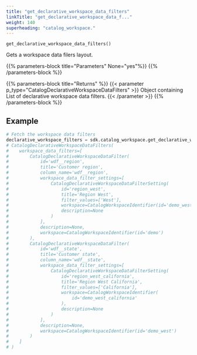 ```yaml
---
title: "get_declarative_workspace_data_filters"
linkTitle: "get_declarative_workspace_data_f..."
weight: 140
superheading: "catalog_workspace."
---
```


``get_declarative_workspace_data_filters()``

Gets a workspace data filers layout.

{{% parameters-block  title="Parameters" None="yes"%}}
{{% /parameters-block %}}

{{% parameters-block title="Returns" %}}
{{< parameter p_type="CatalogDeclarativeWorkspaceDataFilters" >}}
Object containing List of declarative workspace data filters.
{{< /parameter >}}
{{% /parameters-block %}}

## Example

```Python
# Fetch the workspace data filters
declarative_workspace_filters = sdk.catalog_workspace.get_declarative_workspace_data_filters()
# CatalogDeclarativeWorkspaceDataFilters(
#    workspace_data_filters=[
#        CatalogDeclarativeWorkspaceDataFilter(
#            id='wdf__region',
#            title='Customer region',
#            column_name='wdf__region',
#            workspace_data_filter_settings=[
#                CatalogDeclarativeWorkspaceDataFilterSetting(
#                    id='region_west',
#                    title='Region West',
#                    filter_values=['West'],
#                    workspace=CatalogWorkspaceIdentifier(id='demo_west'),
#                    description=None
#                )
#            ],
#            description=None,
#            workspace=CatalogWorkspaceIdentifier(id='demo')
#        ),
#        CatalogDeclarativeWorkspaceDataFilter(
#            id='wdf__state',
#            title='Customer state',
#            column_name='wdf__state',
#            workspace_data_filter_settings=[
#                CatalogDeclarativeWorkspaceDataFilterSetting(
#                    id='region_west_california',
#                    title='Region West California',
#                    filter_values=['California'],
#                    workspace=CatalogWorkspaceIdentifier(
#                        id='demo_west_california'
#                    ),
#                    description=None
#                )
#            ],
#            description=None,
#            workspace=CatalogWorkspaceIdentifier(id='demo_west')
#        )
#    ]
# )
```
